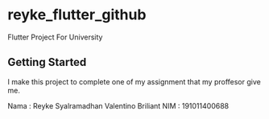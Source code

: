 # reyke_flutter_github

Flutter Project For University

## Getting Started

I make this project to complete one of my assignment that my proffesor give me.

Nama  : Reyke Syalramadhan Valentino Briliant
NIM   : 191011400688
